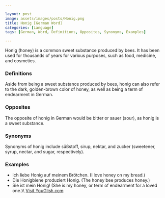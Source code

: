 ```yaml
---

layout: post
image: assets/images/posts/Honig.png
title: Honig [German Word]
categories: [Language]
tags: [German, Word, Definitions, Opposites, Synonyms, Examples]

---
```


Honig (honey) is a common sweet substance produced by bees. It has been used for thousands of years for various purposes, such as food, medicine, and cosmetics.

### Definitions

Aside from being a sweet substance produced by bees, honig can also refer to the dark, golden-brown color of honey, as well as being a term of endearment in German.

### Opposites

The opposite of honig in German would be bitter or sauer (sour), as honig is a sweet substance.

### Synonyms

Synonyms of honig include süßstoff, sirup, nektar, and zucker (sweetener, syrup, nectar, and sugar, respectively).

### Examples

- Ich liebe Honig auf meinem Brötchen. (I love honey on my bread.)
- Die Honigbiene produziert Honig. (The honey bee produces honey.)
- Sie ist mein Honig! (She is my honey, or term of endearment for a loved one.)\ <a id="yg-widget-0" class="youglish-widget" data-query="Honig" data-lang="german" data-components="8412" data-auto-start="0" data-bkg-color="theme_light" data-title="How%20to%20pronounce%20Honig%20in%20German"  rel="nofollow" href="https://youglish.com">Visit YouGlish.com</a><script async src="https://youglish.com/public/emb/widget.js" charset="utf-8"></script>